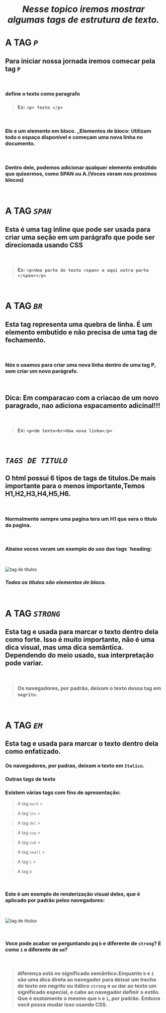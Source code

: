 **_<h1 align = "center"> Nesse topico iremos mostrar algumas tags de estrutura de texto. </H1>_**

# <b>A TAG </b> **_`P`_**

## Para iniciar nossa jornada iremos comecar pela tag `P`

<br>

### define o texto como paragrafo

> ### Ex: `<p> Texto </p>`

<br>

### Ele e um elemento em bloco. \_Elementos de bloco: Utilizam todo o espaço disponível e começam uma nova linha no documento.

<br>

### Dentro dele, podemos adicionar qualquer elemento embutido que quisermos, como SPAN ou A.(Voces veram nos proximos blocos)

<br>

# <b>A TAG </b>**_`SPAN`_**

## Esta é uma tag inline que pode ser usada para criar uma seção em um parágrafo que pode ser direcionada usando CSS

<br>

> ### Ex: `<p>Uma parte do texto <span> e aqui outra parte </span></p>`

<br>

# <b>A TAG </b>**_`BR`_**

## Esta tag representa uma quebra de linha. É um elemento embutido e não precisa de uma tag de fechamento.

<br>

### Nós o usamos para criar uma nova linha dentro de uma tag <b>P</b>, sem criar um novo parágrafo.

<br>

## Dica: Em comparacao com a criacao de um novo paragrado, nao adiciona espacamento adicinal!!!

<br>

> ### Ex: `<p>Um texto<br>Uma nova linha</p>`

<br>

# **_<b>`TAGS DE TITULO`</b>_**

## O html possui 6 tipos de tags de titulos.De mais importante para o menos importante,Temos <b>H1,H2,H3,H4,H5,H6.</b>

<br>

### Normalmente sempre uma pagina tera um <b>H1</b> que sera o titulo da pagina.

<br>

### Abaixo voces veram um exemplo do uso das tags `heading:

<br>

![tag de titulos](../assets/headings.png)

### **_Todos os títulos são elementos de bloco._**

<br>

# A TAG **_`STRONG`_**

## Esta tag e usada para marcar o texto dentro dela como forte. Isso é muito importante, não é uma dica visual, mas uma dica semântica. Dependendo do meio usado, sua interpretação pode variar.

<br>

> ### Os navegadores, por padrão, deixam o texto dessa tag em `negrito`.

<br>

# A TAG **_`EM`_**

## Esta tag e usada para marcar o texto dentro dela como enfatizado.

### Os navegadores, por padrao, deixam o texto em `Italico`.

### Outras tags de texto

### Existem várias tags com fins de apresentação:

> A tag `mark` > <br>

> A tag `ins` > <br>

> A tag `del` > <br>

> A tag `sup` > <br>

> A tag `sub` > <br>

> A tag `small` > <br>

> A tag `i` > <br>

> A tag `b`

<br>

### Este é um exemplo de renderização visual deles, que é aplicado por padrão pelos navegadores:

<br>

![tag de titulos](../assets/various.png)

<br>

### Voce pode acabar se perguntando pq `b` e diferente de `strong`? E como `i` e diferente de `em`?

<br>

> ### diferença está no significado semântico.Enquanto `b` e `i` são uma dica direta ao navegador para deixar um trecho de texto em negrito ou itálico `strong` e `em` dar ao texto um significado especial, e cabe ao navegador definir o estilo. Que é exatamente o mesmo que `b` e `i`, por padrão. Embora você possa mudar isso usando CSS.
